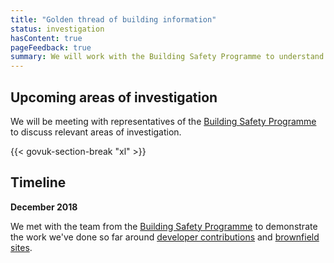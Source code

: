 ```yaml
---
title: "Golden thread of building information"
status: investigation
hasContent: true
pageFeedback: true
summary: We will work with the Building Safety Programme to understand what a ‘digital record’ for buildings might look like, and how the data could be collected and made available.
---
```


## Upcoming areas of investigation

We will be meeting with representatives of the [Building Safety Programme](https://www.gov.uk/guidance/building-safety-programme) to discuss relevant areas of investigation.

{{< govuk-section-break "xl" >}}

## Timeline

**December 2018**

We met with the team from the [Building Safety Programme](https://www.gov.uk/guidance/building-safety-programme) to demonstrate the work we've done so far around [developer contributions](/project/developer-contributions/) and [brownfield sites](/project/brownfield-sites/).
